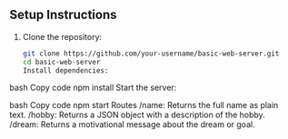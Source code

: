 ## Setup Instructions

1. Clone the repository:
   ```bash
   git clone https://github.com/your-username/basic-web-server.git
   cd basic-web-server
   Install dependencies:
   ```

bash
Copy code
npm install
Start the server:

bash
Copy code
npm start
Routes
/name: Returns the full name as plain text.
/hobby: Returns a JSON object with a description of the hobby.
/dream: Returns a motivational message about the dream or goal.

